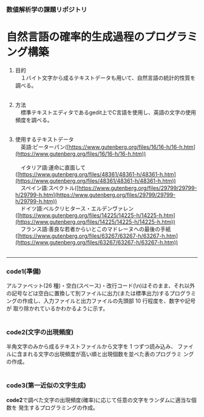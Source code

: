 ### 数値解析学の課題リポジトリ

# 自然言語の確率的生成過程のプログラミング構築

1. 目的<br>
&emsp;１バイト文字から成るテキストデータも用いて、自然言語の統計的性質を調べる。<br><br>

2. 方法<br>
&emsp;標準テキストエディタであるgedit上でC言語を使用し、英語の文字の使用頻度を調べる。<br><br>

3. 使用するテキストデータ<br>
&emsp;英語:ピーターパン([https://www.gutenberg.org/files/16/16-h/16-h.htm](https://www.gutenberg.org/files/16/16-h/16-h.htm))<br><br>
&emsp;イタリア語:運命に直面して([https://www.gutenberg.org/files/48361/48361-h/48361-h.htm](https://www.gutenberg.org/files/48361/48361-h/48361-h.htm))<br>
&emsp;スペイン語:スペクトル([https://www.gutenberg.org/files/29799/29799-h/29799-h.htm](https://www.gutenberg.org/files/29799/29799-h/29799-h.htm))<br>
&emsp;ドイツ語:ベルクリヒタース・エルデンヴァレン([https://www.gutenberg.org/files/14225/14225-h/14225-h.htm](https://www.gutenberg.org/files/14225/14225-h/14225-h.htm))<br> 
&emsp;フランス語:善良な若者からいとこのマドレーヌへの最後の手紙([https://www.gutenberg.org/files/63267/63267-h/63267-h.htm](https://www.gutenberg.org/files/63267/63267-h/63267-h.htm))<br><br>

---

### code1(準備)
アルファベット(26 種)・空白(スペース)・改行コード(\n)はそのまま、それ以外
の記号などは空白に置換して別ファイルに出力(または標準出力)するプログラミ
ングの作成し、入力ファイルと出力ファイルの先頭部 10 行程度を、数字や記号が
取り除かれているかわかるように示す。<br><br>

### code2(文字の出現頻度)
半角文字のみから成るテキストファイルから文字を 1 つずつ読み込み、 
ファイルに含まれる文字の出現頻度が高い順と出現個数を並べた表のプログラミ
ングの作成。<br><br>

### code3(第一近似の文字生成)
**code2**で調べた文字の出現頻度(確率)に応じて任意の文字をランダムに適当な個数を
発生するプログラミングの作成。
